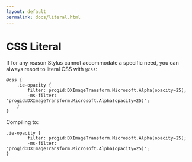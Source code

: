 ```yaml
---
layout: default
permalink: docs/literal.html
---
```


# CSS Literal

 If for any reason Stylus cannot accommodate a specific need, you can always resort to literal CSS with `@css`:
 
     
    @css {
        .ie-opacity {
            filter: progid:DXImageTransform.Microsoft.Alpha(opacity=25);
            -ms-filter: "progid:DXImageTransform.Microsoft.Alpha(opacity=25)";
        }
    }
    
Compiling to:

    .ie-opacity {        
            filter: progid:DXImageTransform.Microsoft.Alpha(opacity=25);
            -ms-filter: "progid:DXImageTransform.Microsoft.Alpha(opacity=25)";
    }
